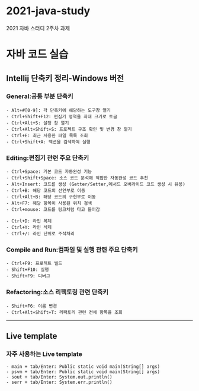# 2021-java-study
2021 자바 스터디 2주차 과제


# 자바 코드 실습

## Intellij 단축키 정리-Windows 버전

### General:공통 부분 단축키
```
- Alt+#[0-9]: 각 단축키에 해당하는 도구창 열기
- Ctrl+Shift+F12: 편집기 영역을 최대 크기로 토글
- Ctrl+Alt+S: 설정 창 열기
- Ctrl+Alt+Shift+S: 프로젝트 구조 확인 및 변경 창 열기
- Ctrl+E: 최근 사용한 파일 목록 조회
- Ctrl+Shift+A: 액션을 검색하여 실행
```

### Editing:편집기 관련 주요 단축키
```
- Ctrl+Space: 기본 코드 자동완성 기능
- Ctrl+Shift+Space: 소스 코드 분석해 적합한 자동완성 코드 추천
- Alt+Insert: 코드를 생성 (Getter/Setter,메서드 오버라이드 코드 생성 시 유용)
- Ctrl+B: 해당 코드의 선언부로 이동
- Ctrl+Alt+B: 해당 코드의 구현부로 이동
- Alt+F7: 해당 항목이 사용된 위치 검색
- Ctrl+mouse: 코드를 링크처럼 타고 들어감
```
```
- Ctrl+D: 라인 복제
- Ctrl+Y: 라인 삭제
- Ctrl+/: 라인 단위로 주석처리
```
### Compile and Run:컴파일 및 실행 관련 주요 단축키
```
- Ctrl+F9: 프로젝트 빌드
- Shift+F10: 실행
- Shift+F9: 디버그
```

### Refactoring:소스 리팩토링 관련 단축키
```
- Shift+F6: 이름 변경
- Ctrl+Alt+Shift+T: 리팩토리 관련 전체 항목을 조회
```

***


## Live template

### 자주 사용하는 Live template
```
- main + tab/Enter: Public static void main(String[] args)
- psvm + tab/Enter: Public static void main(String[] args)
- sout + tab/Enter: System.out.println()
- serr + tab/Enter: System.err.println()
```
